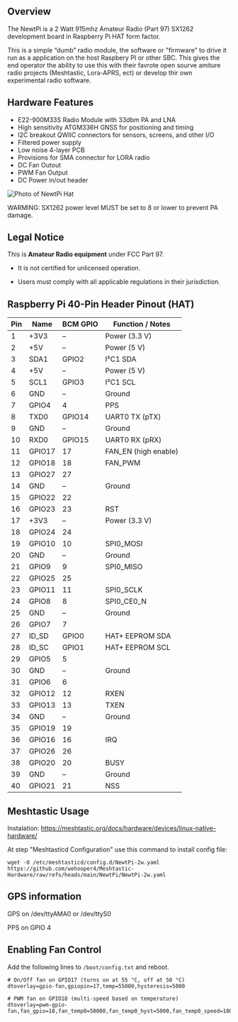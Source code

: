 ## Overview
The NewtPi is a 2 Watt 915mhz Amateur Radio (Part 97) SX1262 development board in Raspberry Pi HAT form factor.

This is a simple “dumb” radio module, the software or "firmware" to drive it run as a application on the host Raspbery PI or other SBC. This gives the end operator the ability to use this with their favrote open sourve amiture radio projects (Meshtastic, Lora-APRS, ect) or develop thir own experimental radio software.


## Hardware Features
* E22-900M33S Radio Module with 33dbm PA and LNA
* High sensitivity ATGM336H GNSS for positioning and timing
* I2C breakout QWIIC connectors for sensors, screens, and other I/O
* Filtered power supply
* Low noise 4-layer PCB
* Provisions for SMA connector for LORA radio
* DC Fan Outout
* PWM Fan Output
* DC Power in/out header

![Photo of NewtPi Hat](/static/IMG_2806.jpeg)


WARMING: SX1262 power level MUST be set to 8 or lower to prevent PA damage.

## Legal Notice
This is **Amateur Radio equipment** under FCC Part 97.

* It is not certified for unlicensed operation.

* Users must comply with all applicable regulations in their jurisdiction.

## Raspberry Pi 40-Pin Header Pinout (HAT)

| Pin | Name         | BCM GPIO | Function / Notes      |
|-----|--------------|----------|-----------------------|
| 1   | +3V3         | –        | Power (3.3 V)          |
| 2   | +5V          | –        | Power (5 V)            |
| 3   | SDA1         | GPIO2    | I²C1 SDA               |
| 4   | +5V          | –        | Power (5 V)            |
| 5   | SCL1         | GPIO3    | I²C1 SCL               |
| 6   | GND          | –        | Ground                 |
| 7   | GPIO4        | 4        | PPS                    |
| 8   | TXD0         | GPIO14   | UART0 TX (pTX)         |
| 9   | GND          | –        | Ground                 |
| 10  | RXD0         | GPIO15   | UART0 RX (pRX)         |
| 11  | GPIO17       | 17       | FAN_EN (high enable)   |
| 12  | GPIO18       | 18       | FAN_PWM                |
| 13  | GPIO27       | 27       |                        |
| 14  | GND          | –        | Ground                 |
| 15  | GPIO22       | 22       |                        |
| 16  | GPIO23       | 23       | RST                    |
| 17  | +3V3         | –        | Power (3.3 V)          |
| 18  | GPIO24       | 24       |                        |
| 19  | GPIO10       | 10       | SPI0_MOSI              |
| 20  | GND          | –        | Ground                 |
| 21  | GPIO9        | 9        | SPI0_MISO              |
| 22  | GPIO25       | 25       |                        |
| 23  | GPIO11       | 11       | SPI0_SCLK              |
| 24  | GPIO8        | 8        | SPI0_CE0_N             |
| 25  | GND          | –        | Ground                 |
| 26  | GPIO7        | 7        |                        |
| 27  | ID_SD        | GPIO0    | HAT+ EEPROM SDA        |
| 28  | ID_SC        | GPIO1    | HAT+ EEPROM SCL        |
| 29  | GPIO5        | 5        |                        |
| 30  | GND          | –        | Ground                 |
| 31  | GPIO6        | 6        |                        |
| 32  | GPIO12       | 12       | RXEN                   |
| 33  | GPIO13       | 13       | TXEN                   |
| 34  | GND          | –        | Ground                 |
| 35  | GPIO19       | 19       |                        |
| 36  | GPIO16       | 16       | IRQ                    |
| 37  | GPIO26       | 26       |                        |
| 38  | GPIO20       | 20       | BUSY                   |
| 39  | GND          | –        | Ground                 |
| 40  | GPIO21       | 21       | NSS                    |


## Meshtastic Usage

Instalation: https://meshtastic.org/docs/hardware/devices/linux-native-hardware/

At step "Meshtasticd Configuration" use this command to install config file:
```
wget -O /etc/meshtasticd/config.d/NewtPi-2w.yaml https://github.com/wehooper4/Meshtastic-Hardware/raw/refs/heads/main/NewtPi/NewtPi-2w.yaml
```

## GPS information

GPS on /dev/ttyAMA0 or /dev/ttyS0

PPS on GPIO 4



## Enabling Fan Control

Add the following lines to `/boot/config.txt` and reboot.

```text
# On/Off fan on GPIO17 (turns on at 55 °C, off at 50 °C)
dtoverlay=gpio-fan,gpiopin=17,temp=55000,hysteresis=5000

# PWM fan on GPIO18 (multi-speed based on temperature)
dtoverlay=pwm-gpio-fan,fan_gpio=18,fan_temp0=50000,fan_temp0_hyst=5000,fan_temp0_speed=100,fan_temp1=60000,fan_temp1_speed=180,fan_temp2=70000,fan_temp2_speed=255
